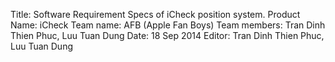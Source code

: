 Title: Software Requirement Specs of iCheck position system. 
Product Name: iCheck
Team name: AFB (Apple Fan Boys)
Team members: Tran Dinh Thien Phuc, Luu Tuan Dung
Date: 18 Sep 2014
Editor: Tran Dinh Thien Phuc, Luu Tuan Dung